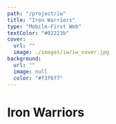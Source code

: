 ```yaml
---
path: "/project/iw"
title: "Iron Warriors"
type: "Mobile-First Web"
textColor: "#02223b"
cover:
  url: ""
  image: ./images/iw/iw_cover.jpg
background:
  url: ""
  image: null
  color: "#f3f6f7"
---
```


# Iron Warriors
